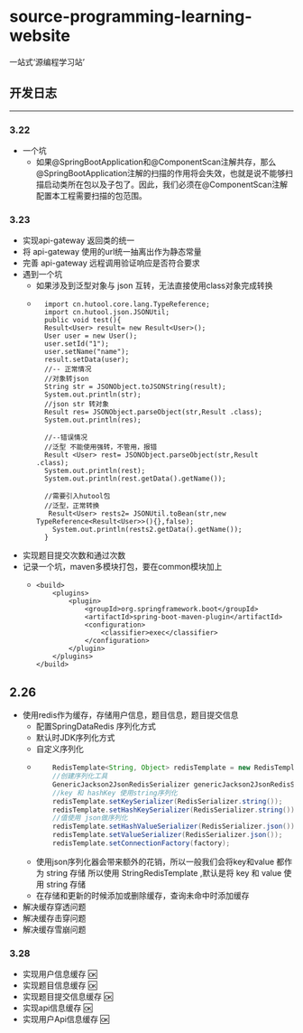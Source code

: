 # source-programming-learning-website
一站式‘源编程学习站’

## 开发日志
___
### 3.22
- 一个坑
  - 如果@SpringBootApplication和@ComponentScan注解共存，那么@SpringBootApplication注解的扫描的作用将会失效，也就是说不能够扫描启动类所在包以及子包了。因此，我们必须在@ComponentScan注解配置本工程需要扫描的包范围。

### 3.23
- 实现api-gateway 返回类的统一 
- 将 api-gateway 使用的url统一抽离出作为静态常量
- 完善 api-gateway 远程调用验证响应是否符合要求
- 遇到一个坑
  - 如果涉及到泛型对象与 json 互转，无法直接使用class对象完成转换
  - ```
      import cn.hutool.core.lang.TypeReference;
      import cn.hutool.json.JSONUtil;
      public void test(){
      Result<User> result= new Result<User>();
      User user = new User();
      user.setId("1");
      user.setName("name");
      result.setData(user);
      //-- 正常情况
      //对象转json
      String str = JSONObject.toJSONString(result);
      System.out.println(str);
      //json str 转对象
      Result res= JSONObject.parseObject(str,Result .class);
      System.out.println(res);
          
      //--错误情况
      //泛型 不能使用强转，不管用，报错
      Result <User> rest= JSONObject.parseObject(str,Result .class);
      System.out.println(rest);
      System.out.println(rest.getData().getName());
      
      //需要引入hutool包
      //泛型，正常转换
       Result<User> rests2= JSONUtil.toBean(str,new TypeReference<Result<User>>(){},false);
        System.out.println(rests2.getData().getName());
      }
    ```
- 实现题目提交次数和通过次数
- 记录一个坑，maven多模块打包，要在common模块加上
  - ```
    <build>
        <plugins>
            <plugin>
                <groupId>org.springframework.boot</groupId>
                <artifactId>spring-boot-maven-plugin</artifactId>
                <configuration>
                    <classifier>exec</classifier>
                </configuration>
            </plugin>
        </plugins>
    </build>
    ```
## 2.26
- 使用redis作为缓存，存储用户信息，题目信息，题目提交信息
  - 配置SpringDataRedis 序列化方式
  - 默认时JDK序列化方式
  - 自定义序列化
  - ```java
        RedisTemplate<String, Object> redisTemplate = new RedisTemplate<>();
        //创建序列化工具
        GenericJackson2JsonRedisSerializer genericJackson2JsonRedisSerializer = new GenericJackson2JsonRedisSerializer();
        //key 和 hashKey 使用string序列化
        redisTemplate.setKeySerializer(RedisSerializer.string());
        redisTemplate.setHashKeySerializer(RedisSerializer.string());
        //值使用 json做序列化
        redisTemplate.setHashValueSerializer(RedisSerializer.json());
        redisTemplate.setValueSerializer(RedisSerializer.json());
        redisTemplate.setConnectionFactory(factory);
    ```
  - 使用json序列化器会带来额外的花销，所以一般我们会将key和value 都作为 string 存储 所以使用 StringRedisTemplate ,默认是将 key 和 value 使用 string 存储
  - 在存储和更新的时候添加或删除缓存，查询未命中时添加缓存
- 解决缓存穿透问题
- 解决缓存击穿问题
- 解决缓存雪崩问题

### 3.28
- 实现用户信息缓存 :ok:
- 实现题目信息缓存 :ok:
- 实现题目提交信息缓存 :ok:
- 实现api信息缓存 :ok:
- 实现用户Api信息缓存 :ok:
